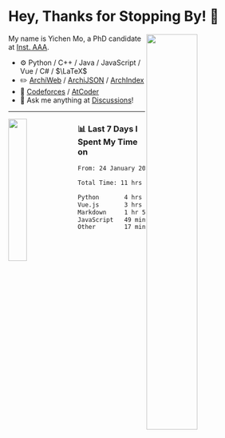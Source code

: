 # Hey, Thanks for Stopping By! 🦭

<picture>
    <source media="(prefers-color-scheme: dark)" srcset="https://github-readme-stats.vercel.app/api?username=amomorning&show_icons=true&theme=noctis_minimus&hide=issues">
    <img align="right" width="45%" src="https://github-readme-stats.vercel.app/api?username=amomorning&show_icons=true&theme=graywhite&hide=issues">
</picture>


My name is Yichen Mo, a PhD candidate at [Inst. AAA](https://archialgo.com).

-   :gear: Python / C++ / Java / JavaScript / Vue / C# / $\LaTeX$ 
-   :pencil2: [ArchiWeb](https://web.archialgo.com) / [ArchiJSON](https://www.food4rhino.com/en/app/archijson) / [ArchIndex](https://index.archialgo.com/) 
-   :abacus: [Codeforces](https://codeforces.com/profile/LaPluma) / [AtCoder](https://atcoder.jp/users/amomorning)
-   :thought_balloon: Ask me anything at [Discussions](https://github.com/amomorning/amomorning/discussions/new)!


---

<picture>
    <source media="(prefers-color-scheme: dark)" srcset="https://github-readme-stats.vercel.app/api/top-langs/?username=amomorning&hide=Mathematica&theme=noctis_minimus">
    <img align="left" width="27%" src="https://github-readme-stats.vercel.app/api/top-langs/?username=amomorning&hide=Mathematica&theme=graywhite">
</picture>

  
### 📊 Last 7 Days I Spent My Time on

<!--START_SECTION:waka-->

```txt
From: 24 January 2024 - To: 31 January 2024

Total Time: 11 hrs 9 mins

Python       4 hrs 30 mins   ██████████░░░░░░░░░░░░░░░   40.43 %
Vue.js       3 hrs 17 mins   ███████▒░░░░░░░░░░░░░░░░░   29.51 %
Markdown     1 hr 58 mins    ████▒░░░░░░░░░░░░░░░░░░░░   17.77 %
JavaScript   49 mins         ██░░░░░░░░░░░░░░░░░░░░░░░   07.34 %
Other        17 mins         ▓░░░░░░░░░░░░░░░░░░░░░░░░   02.62 %
```

<!--END_SECTION:waka-->　　
